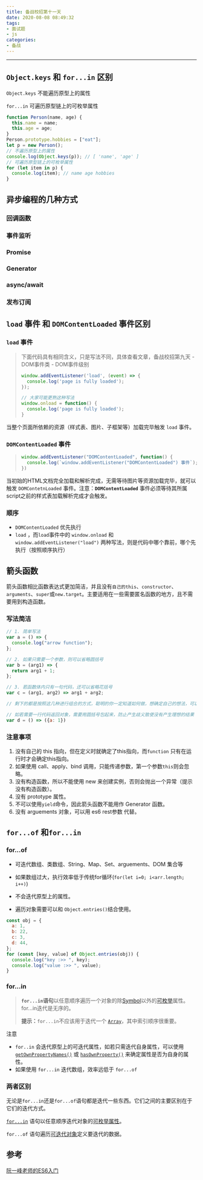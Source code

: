 ```yaml
---
title: 备战校招第十一天
date: 2020-08-08 08:49:32
tags:
- 面试题
- js
categories:
- 备战
---
```




---

<!-- more -->



## `Object.keys` 和 `for...in` 区别

`Object.keys` 不能遍历原型上的属性

`for...in`  可遍历原型链上的可枚举属性

```js
function Person(name, age) {
  this.name = name;
  this.age = age;
}
Person.prototype.hobbies = ["eat"];
let p = new Person();
// 不遍历原型上的属性
console.log(Object.keys(p)); // [ 'name', 'age' ]
// 可遍历原型链上的可枚举属性
for (let item in p) {
  console.log(item); // name age hobbies
}
```



## 异步编程的几种方式

### 回调函数

### 事件监听

### Promise

### Generator

### async/await

### 发布订阅



## `load` 事件 和 `DOMContentLoaded` 事件区别

### `load` 事件

> 下面代码具有相同含义，只是写法不同，具体查看文章，备战校招第九天 - DOM事件类 - DOM事件级别
>
> ```js
> window.addEventListener('load', (event) => {
>   console.log('page is fully loaded');
> });
> 
> // 大家可能更熟这种写法
> window.onload = function() {
>   console.log('page is fully loaded');
> }
> ```

当整个页面所依赖的资源（样式表、图片、子框架等）加载完毕触发 `load` 事件。



### `DOMContentLoaded` 事件

> ```js
> window.addEventListener("DOMContentLoaded", function() {
>   console.log(`window.addEventListener("DOMContentLoaded") 事件`);
> })
> ```

当初始的HTML文档完全加载和解析完成，无需等待图片等资源加载完毕，就可以触发 `DOMContetnLoaded` 事件。注意：**`DOMContentLoaded`** 事件必须等待其所属script之前的样式表加载解析完成才会触发。



### 顺序

- `DOMContentLoaded` 优先执行
- `load` ，而`load`事件中的 `window.onload` 和 `window.addEventListener("load")` 两种写法，则是代码中哪个靠前，哪个先执行（按照顺序执行）



## 箭头函数

箭头函数相比函数表达式更加简洁，并且没有`自己的this`、`constructor`、`arguments`、`super`或`new.target`。主要适用在一些需要匿名函数的地方，且不需要用到构造函数。

### 写法简洁

```js
// 1. 简单写法
var a = () => {
  console.log("arrow function");
};

// 2. 如果只需要一个参数，则可以省略圆括号
var b = (arg1) => {
  return arg1 + 1;
};

// 3. 若函数体内只有一句代码，还可以省略花括号
var c = (arg1, arg2) => arg1 + arg2;

// 剩下的都是按照这几种进行组合的方式，聪明的你一定知道如何做，想确定自己的想法，可以去参考下阮一峰老师的ES6入门书，链接在文章末尾

// 如若需要一行代码返回对象，需要用圆括号包起来，防止产生歧义致使没有产生理想的结果
var d = () => ({a: 1})
```

### 注意事项

1. 没有自己的 this 指向，但在定义时就确定了this指向，而`function` 只有在运行时才会确定this指向。
2. 如果使用 call、apply、bind 调用，只能传递参数，第一个参数`this`则会忽略。
3. 没有构造函数，所以不能使用 new 来创建实例，否则会抛出一个异常（提示没有构造函数）。
4. 没有 prototype 属性。
5. 不可以使用`yield`命令，因此箭头函数不能用作 Generator 函数。
6. 没有 arguements 对象，可以用 es6 rest参数 代替。



## `for...of` 和`for...in` 

### for...of

- 可迭代数组、类数组、String、Map、Set、arguements、DOM 集合等

- 如果数组过大，执行效率低于传统for循环(`for(let i=0; i<arr.length; i++)`)

- 不会迭代原型上的属性。

- 遍历对象需要可以和 `Object.entries()`结合使用。

```js
const obj = {
  a: 1,
  b: 22,
  c: 3,
  d: 44,
};
for (const [key, value] of Object.entries(obj)) {
  console.log("key :>> ", key);
  console.log("value :>> ", value);
}
```

### for...in

> **`for...in`语句**以任意顺序遍历一个对象的除[Symbol](https://developer.mozilla.org/en-US/docs/Web/JavaScript/Reference/Global_Objects/Symbol)以外的[可枚举](https://developer.mozilla.org/zh-CN/docs/Web/JavaScript/Enumerability_and_ownership_of_properties)属性。for...in迭代是无序的。
>
> **提示：**`for...in`不应该用于迭代一个 [`Array`](https://developer.mozilla.org/zh-CN/docs/Web/JavaScript/Reference/Array)，其中索引顺序很重要。

注意

- `for..in` 会迭代原型上的可迭代属性，如若只需迭代自身属性，可以使用 [`getOwnPropertyNames()`](https://developer.mozilla.org/zh-CN/docs/Web/JavaScript/Reference/Global_Objects/Object/getOwnPropertyNames) 或 [`hasOwnProperty()`](https://developer.mozilla.org/zh-CN/docs/Web/JavaScript/Reference/Global_Objects/Object/hasOwnProperty) 来确定属性是否为自身的属性。
- 如果使用 `for...in` 迭代数组，效率远低于 `for...of`

### 两者区别

无论是`for...in`还是`for...of`语句都是迭代一些东西。它们之间的主要区别在于它们的迭代方式。

[`for...in`](https://developer.mozilla.org/zh-CN/docs/Web/JavaScript/Reference/Statements/for...in) 语句以任意顺序迭代对象的[可枚举属性](https://developer.mozilla.org/zh-CN/docs/Web/JavaScript/Enumerability_and_ownership_of_properties)。

`for...of` 语句遍历[可迭代对象](https://developer.mozilla.org/zh-CN/docs/Web/JavaScript/Guide/Iterators_and_Generators#Iterables)定义要迭代的数据。





## 参考

[阮一峰老师的ES6入门](https://es6.ruanyifeng.com/#docs/function#%E7%AE%AD%E5%A4%B4%E5%87%BD%E6%95%B0)



